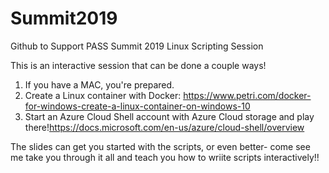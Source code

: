 # Summit2019
Github to Support PASS Summit 2019 Linux Scripting Session

This is an interactive session that can be done a couple ways!
1.  If you have a MAC, you're prepared.
2.  Create a Linux container with Docker: https://www.petri.com/docker-for-windows-create-a-linux-container-on-windows-10
3.  Start an Azure Cloud Shell account with Azure Cloud storage and play there!https://docs.microsoft.com/en-us/azure/cloud-shell/overview

The slides can get you started with the scripts, or even better-  come see me take you through it all and teach you how to wriite scripts interactively!!
